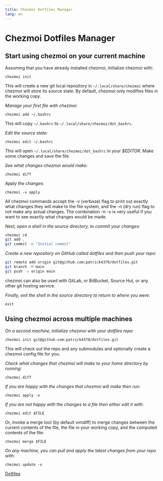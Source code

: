 ```yaml
---
title: Chezmoi Dotfiles Manager
lang: en
---
```


# Chezmoi Dotfiles Manager 

## Start using chezmoi on your current machine

Assuming that you have already installed chezmoi, initialize chezmoi with:

`chezmoi init`

This will create a new git local repository in `~/.local/share/chezmoi` where
chezmoi will store its source state. By default, chezmoi only modifies files in
the working copy.

*Manage your first file with chezmoi:*

`chezmoi add ~/.bashrc`

This will copy `~/.bashrc` to `~/.local/share/chezmoi/dot_bashrc`.

*Edit the source state:*

`chezmoi edit ~/.bashrc`

This will open `~/.local/share/chezmoi/dot_bashrc` in your *$EDITOR*. Make some
changes and save the file.

*See what changes chezmoi would make:*

`chezmoi diff`

*Apply the changes:*

`chezmoi -v apply`

All chezmoi commands accept the -v (verbose) flag to print out exactly what changes they will make to the file system, and the -n (dry run) flag to not make any actual changes. The combination -n -v is very useful if you want to see exactly what changes would be made.

*Next, open a shell in the source directory, to commit your changes:*

```sh
chezmoi cd
git add .
git commit -m "Initial commit"
```

*Create a new repository on GitHub called dotfiles and then push your repo:*

```sh
git remote add origin git@github.com:patrick4370/dotfiles.git
git branch -M main
git push -u origin main
```

chezmoi can also be used with GitLab, or BitBucket, Source Hut, or any other git hosting service.

*Finally, exit the shell in the source directory to return to where you were:*

`exit`

## Using chezmoi across multiple machines

*On a second machine, initialize chezmoi with your dotfiles repo:*

`chezmoi init git@github.com:patrick4370/dotfiles.git`

This will check out the repo and any submodules and optionally create a chezmoi config file for you.

*Check what changes that chezmoi will make to your home directory by running:*

`chezmoi diff`

*If you are happy with the changes that chezmoi will make then run:*

`chezmoi apply -v`

*If you are not happy with the changes to a file then either edit it with:*

`chezmoi edit $FILE`

Or, invoke a merge tool (by default vimdiff) to merge changes between the
current contents of the file, the file in your working copy, and the computed
contents of the file:

`chezmoi merge $FILE`

*On any machine, you can pull and apply the latest changes from your repo with:*

`chezmoi update -v`

[Dotfiles](Dotfiles.md)

